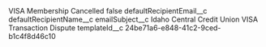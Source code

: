 <?xml version="1.0" encoding="UTF-8"?>
<CustomMetadata xmlns="http://soap.sforce.com/2006/04/metadata" xmlns:xsi="http://www.w3.org/2001/XMLSchema-instance" xmlns:xsd="http://www.w3.org/2001/XMLSchema">
    <label>VISA Membership Cancelled</label>
    <protected>false</protected>
    <values>
        <field>defaultRecipientEmail__c</field>
        <value xsi:nil="true"/>
    </values>
    <values>
        <field>defaultRecipientName__c</field>
        <value xsi:nil="true"/>
    </values>
    <values>
        <field>emailSubject__c</field>
        <value xsi:type="xsd:string">Idaho Central Credit Union VISA Transaction Dispute</value>
    </values>
    <values>
        <field>templateId__c</field>
        <value xsi:type="xsd:string">24be71a6-e848-41c2-9ced-b1c4f8d46c10</value>
    </values>
</CustomMetadata>
